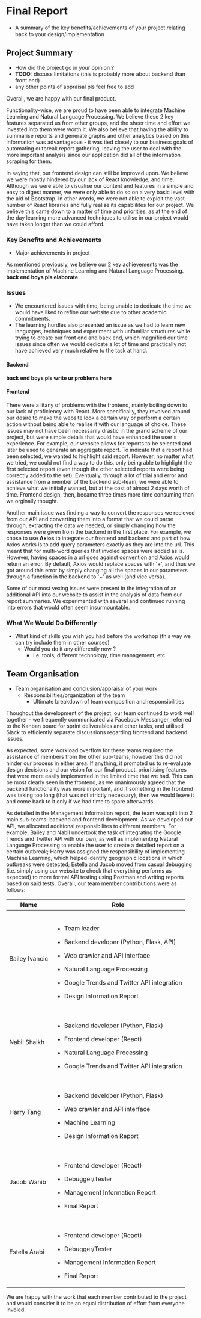 # Final Report #

* A summary of the key benefits/achievements of your project relating back to your design/implementation

## Project Summary ##

* How did the project go in your opinion ?
* **TODO:** discuss limitations (this is probably more about backend than front end)
* any other points of appraisal pls feel free to add

Overall, we are happy with our final product.

Functionality-wise, we are proud to have been able to integrate Machine Learning and Natural Language Processing. We believe these 2 key features separated us from other groups, and the sheer time and effort we invested into them were worth it. We also believe that having the ability to summarise reports and generate graphs and other analytics based on this information was advantageous - it was tied closely to our business goals of automating outbreak report gathering, leaving the user to deal with the more important analysis since our application did all of the information scraping for them.

In saying that, our frontend design can still be improved upon. We believe we were mostly hindered by our lack of React knowledge, and time. Although we were able to visualise our content and features in a simple and easy to digest manner, we were only able to do so on a very basic level with the aid of Bootstrap. In other words, we were not able to exploit the vast number of React libraries and fully realise its capablilites for our project. We believe this came down to a matter of time and priorities, as at the end of the day learning more advanced techniques to utilise in our project would have taken longer than we could afford.

### Key Benefits and Achievements ###

* Major achievements in project

As mentioned previously, we believe our 2 key achievements was the implementation of Machine Learning and Natural Language Processing.
**back end boys pls elaborate**

### Issues ###

* We encountered issues with time, being unable to dedicate the time we would have liked to refine our website due to other academic commitments.
* The learning hurdles also presented an issue as we had to learn new languages, techniques and experiment with unfamiliar structures while trying to create our front end and back end, which magnified our time issues since often we would dedicate a lot of time and practically not have achieved very much relative to the task at hand.

#### Backend ####

**back end boys pls write ur problems here**

#### Frontend ####

There were a litany of problems with the frontend, mainly boiling down to our lack of proficiency with React. More specifically, they revolved around our desire to make the website look a certain way or perform a certain action without being able to realise it with our language of choice. These issues may not have been necessarily drastic in the grand scheme of our project, but were simple details that would have enhanced the user's experience. For example, our website allows for reports to be selected and later be used to generate an aggregate report. To indicate that a report had been selected, we wanted to highlight said report. However, no matter what we tried, we could not find a way to do this, only being able to highlight the first selected report (even though the other selected reports were being correctly added to the set). Eventually, through a lot of trial and error and assistance from a member of the backend sub-team, we were able to achieve what we initially wanted, but at the cost of almost 2 days worth of time. Frontend design, then, became three times more time consuming than we orginally thought.

Another main issue was finding a way to convert the responses we recieved from our API and converting them into a format that we could parse through, extracting the data we needed, or simply changing how the responses were given from the backend in the first place. For example, we chose to use **Axios** to integrate our frontend and backend and part of how Axios works is to add query parameters exactly as they are into the url. This meant that for multi-word queries that involed spaces were added as is. However, having spaces in a url goes against convention and Axios would return an error. By default, Axios would replace spaces with '+', and thus we got around this error by simply changing all the spaces in our parameters through a function in the backend to '+' as well (and vice versa).

Some of our most vexing issues were present in the integration of an additional API into our website to assist in the analysis of data from our report summaries. We experimented with several and continued running into errors that would often seem insurmountable.

### What We Would Do Differently ###

* What kind of skills you wish you had before the workshop (this way we can try include them in other courses)
  * Would you do it any differently now ?
    * I.e. tools, different technology, time management, etc


## Team Organisation ##

* Team organisation and conclusion/appraisal of your work
  * Responsibilities/organization of the team
    * Ultimate breakdown of team composition and responsibilities

Thoughout the development of the project, our team continued to work well together - we frequently communicated via Facebook Messanger, referred to the Kanban board for sprint deliverables and other tasks, and utilised Slack to efficiently separate discussions regarding frontend and backend issues.

As expected, some workload overflow for these teams required the assistance of members from the other sub-teams, however this did not hinder our process in either area. If anything, it prompted us to re-evaluate design decisions and our vision for our final product, prioritising features that were more easily implemented in the limited time that we had. This can be most clearly seen in the frontend, as we unanimously agreed that the backend functionality was more important, and if something in the frontend was taking too long (that was not strictly necessary), then we would leave it and come back to it only if we had time to spare afterwards.

As detailed in the Management Information report, the team was split into 2 main sub-teams: backend and frontend development. As we developed our API, we allocated additional responsibilites to different members. For example, Bailey and Nabil undertook the task of integrating the Google Trends and Twitter API with our own, as well as implementing Natural Language Processing to enable the user to create a detailed report on a certain outbreak; Harry was assigned the responsibility of implementing Machine Learning, which helped identify geographic locations in which outbreaks were detected; Estella and Jacob moved from casual debugging (i.e. simply using our website to check that everything performs as expected) to more formal API testing using Postman and writing reports based on said tests. Overall, our team member contributions were as follows:

|Name|Role|
|----|----------------|
|Bailey Ivancic|<br><ul><li>Team leader</li></ul><ul><li>Backend developer (Python, Flask, API)</li></ul><ul><li>Web crawler and API interface</li></ul><ul><li>Natural Language Processing</li></ul><ul><li>Google Trends and Twitter API integration</li></ul><ul><li>Design Information Report</li></ul>|
|Nabil Shaikh|<br><ul><li>Backend developer (Python, Flask)</li></ul><ul><li>Frontend developer (React)</ul></li><ul><li>Natural Language Processing</li></ul><ul><li>Google Trends and Twitter API integration</li></ul>|
|Harry Tang|<br><ul><li>Backend developer (Python, Flask)</li></ul><ul><li>Web crawler and API interface</ul></li><ul><li>Machine Learning</li></ul><ul><li>Design Information Report</li></ul>|
|Jacob Wahib|<br><ul><li>Frontend developer (React)</li></ul><ul><li>Debugger/Tester</li></ul><ul><li>Management Information Report</li></ul><ul><li>Final Report</li></ul>|
|Estella Arabi|<br><ul><li>Frontend developer (React)</li></ul><ul><li>Debugger/Tester</li></ul><ul><li>Management Information Report</li></ul><ul><li>Final Report</li></ul>|

We are happy with the work that each member contributed to the project and would consider it to be an equal distribution of effort from everyone involed.
